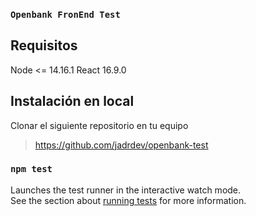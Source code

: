 ### `Openbank FronEnd Test`

## Requisitos
Node <= 14.16.1
React 16.9.0

## Instalación en local

Clonar el siguiente repositorio en tu equipo
> https://github.com/jadrdev/openbank-test






### `npm test`

Launches the test runner in the interactive watch mode.<br>
See the section about [running tests](https://facebook.github.io/create-react-app/docs/running-tests) for more information.
